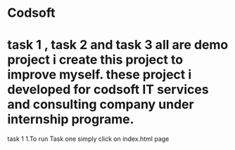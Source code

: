 # Codsoft
task 1 , task 2 and task 3 all are demo project i create this project to improve myself.
these project i developed for codsoft IT services and consulting company under internship programe.
========================================
task 1
1.To run Task one simply click on index.html page
